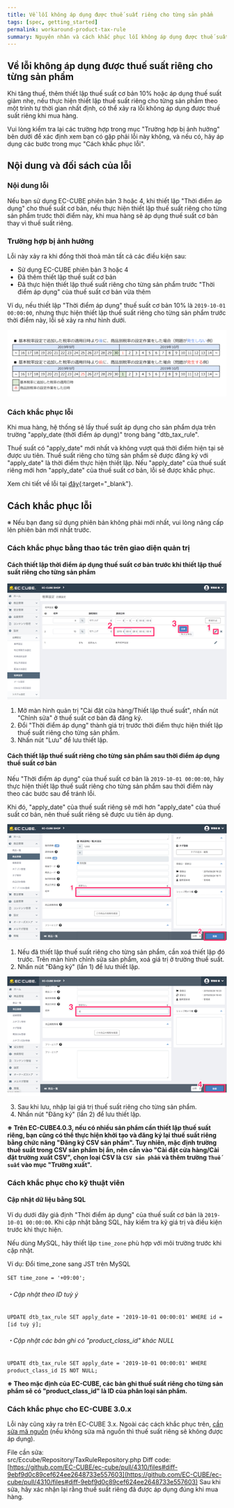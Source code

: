 ```yaml
---
title: Về lỗi không áp dụng được thuế suất riêng cho từng sản phẩm
tags: [spec, getting_started]
permalink: workaround-product-tax-rule
summary: Nguyên nhân và cách khắc phục lỗi không áp dụng được thuế suất riêng cho từng sản phẩm trong một số điều kiện nhất định.
---
```


## Về lỗi không áp dụng được thuế suất riêng cho từng sản phẩm

Khi tăng thuế, thêm thiết lập thuế suất cơ bản 10% hoặc áp dụng thuế suất giảm nhẹ, nếu thực hiện thiết lập thuế suất riêng cho từng sản phẩm theo một trình tự thời gian nhất định, có thể xảy ra lỗi không áp dụng được thuế suất riêng khi mua hàng.

Vui lòng kiểm tra lại các trường hợp trong mục "Trường hợp bị ảnh hưởng" bên dưới để xác định xem bạn có gặp phải lỗi này không, và nếu có, hãy áp dụng các bước trong mục "Cách khắc phục lỗi".

## Nội dung và đối sách của lỗi

### Nội dung lỗi

Nếu bạn sử dụng EC-CUBE phiên bản 3 hoặc 4, khi thiết lập "Thời điểm áp dụng" cho thuế suất cơ bản, nếu thực hiện thiết lập thuế suất riêng cho từng sản phẩm trước thời điểm này, khi mua hàng sẽ áp dụng thuế suất cơ bản thay vì thuế suất riêng.

### Trường hợp bị ảnh hưởng

Lỗi này xảy ra khi đồng thời thoả mãn tất cả các điều kiện sau:

- Sử dụng EC-CUBE phiên bản 3 hoặc 4
- Đã thêm thiết lập thuế suất cơ bản
- Đã thực hiện thiết lập thuế suất riêng cho từng sản phẩm trước "Thời điểm áp dụng" của thuế suất cơ bản vừa thêm

Ví dụ, nếu thiết lập "Thời điểm áp dụng" thuế suất cơ bản 10% là `2019-10-01 00:00:00`, nhưng thực hiện thiết lập thuế suất riêng cho từng sản phẩm trước thời điểm này, lỗi sẽ xảy ra như hình dưới.

![](./images/tax_setting_time_series.png)

### Cách khắc phục lỗi

Khi mua hàng, hệ thống sẽ lấy thuế suất áp dụng cho sản phẩm dựa trên trường "apply_date (thời điểm áp dụng)" trong bảng "dtb_tax_rule".

Thuế suất có "apply_date" mới nhất và không vượt quá thời điểm hiện tại sẽ được ưu tiên.
Thuế suất riêng cho từng sản phẩm sẽ được đăng ký với "apply_date" là thời điểm thực hiện thiết lập.
Nếu "apply_date" của thuế suất riêng mới hơn "apply_date" của thuế suất cơ bản, lỗi sẽ được khắc phục.

Xem chi tiết về lỗi tại [đây](https://github.com/EC-CUBE/ec-cube/issues/4330){:target="_blank"}.

## Cách khắc phục lỗi

※ Nếu bạn đang sử dụng phiên bản không phải mới nhất, vui lòng nâng cấp lên phiên bản mới nhất trước.

### Cách khắc phục bằng thao tác trên giao diện quản trị

#### Cách thiết lập thời điểm áp dụng thuế suất cơ bản trước khi thiết lập thuế suất riêng cho từng sản phẩm

![](./images/workaround-product-tax-rule_1.png)

1. Mở màn hình quản trị "Cài đặt cửa hàng/Thiết lập thuế suất", nhấn nút "Chỉnh sửa" ở thuế suất cơ bản đã đăng ký.
1. Đổi "Thời điểm áp dụng" thành giá trị trước thời điểm thực hiện thiết lập thuế suất riêng cho từng sản phẩm.
1. Nhấn nút "Lưu" để lưu thiết lập.

#### Cách thiết lập thuế suất riêng cho từng sản phẩm sau thời điểm áp dụng thuế suất cơ bản

Nếu "Thời điểm áp dụng" của thuế suất cơ bản là `2019-10-01 00:00:00`, hãy thực hiện thiết lập thuế suất riêng cho từng sản phẩm sau thời điểm này theo các bước sau để tránh lỗi.

Khi đó, "apply_date" của thuế suất riêng sẽ mới hơn "apply_date" của thuế suất cơ bản, nên thuế suất riêng sẽ được ưu tiên áp dụng.

![](./images/workaround-product-tax-rule_2.png)

1. Nếu đã thiết lập thuế suất riêng cho từng sản phẩm, cần xoá thiết lập đó trước. Trên màn hình chỉnh sửa sản phẩm, xoá giá trị ở trường thuế suất.
1. Nhấn nút "Đăng ký" (lần 1) để lưu thiết lập.

![](./images/workaround-product-tax-rule_3.png)

3. Sau khi lưu, nhập lại giá trị thuế suất riêng cho từng sản phẩm.
1. Nhấn nút "Đăng ký" (lần 2) để lưu thiết lập.

**※ Trên EC-CUBE4.0.3, nếu có nhiều sản phẩm cần thiết lập thuế suất riêng, bạn cũng có thể thực hiện khởi tạo và đăng ký lại thuế suất riêng bằng chức năng "Đăng ký CSV sản phẩm". Tuy nhiên, mặc định trường thuế suất trong CSV sản phẩm bị ẩn, nên cần vào "Cài đặt cửa hàng/Cài đặt trường xuất CSV", chọn loại CSV là `CSV sản phẩm` và thêm trường `Thuế suất` vào mục "Trường xuất".**

### Cách khắc phục cho kỹ thuật viên

#### Cập nhật dữ liệu bằng SQL

Ví dụ dưới đây giả định "Thời điểm áp dụng" của thuế suất cơ bản là `2019-10-01 00:00:00`.
Khi cập nhật bằng SQL, hãy kiểm tra kỹ giá trị và điều kiện trước khi thực hiện.

Nếu dùng MySQL, hãy thiết lập `time_zone` phù hợp với môi trường trước khi cập nhật.

Ví dụ: Đổi time_zone sang JST trên MySQL

```SET time_zone = '+09:00';```

###### ・Cập nhật theo ID tuỳ ý

```UPDATE dtb_tax_rule SET apply_date = '2019-10-01 00:00:01' WHERE id = [id tuỳ ý];```

###### ・Cập nhật các bản ghi có "product_class_id" khác NULL

```UPDATE dtb_tax_rule SET apply_date = '2019-10-01 00:00:01' WHERE product_class_id IS NOT NULL;```

**※ Theo mặc định của EC-CUBE, các bản ghi thuế suất riêng cho từng sản phẩm sẽ có "product_class_id" là ID của phân loại sản phẩm.**

### Cách khắc phục cho EC-CUBE 3.0.x

Lỗi này cũng xảy ra trên EC-CUBE 3.x.
Ngoài các cách khắc phục trên, <u>cần sửa mã nguồn</u> (nếu không sửa mã nguồn thì thuế suất riêng sẽ không được áp dụng).

File cần sửa:  
src/Eccube/Repository/TaxRuleRepository.php
Diff code:  
[https://github.com/EC-CUBE/ec-cube/pull/4310/files#diff-9ebf9d0c89cef624ee2648733e557603](https://github.com/EC-CUBE/ec-cube/pull/4310/files#diff-9ebf9d0c89cef624ee2648733e557603)
Sau khi sửa, hãy xác nhận lại rằng thuế suất riêng đã được áp dụng đúng khi mua hàng.
